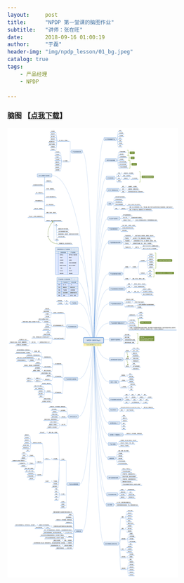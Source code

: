 ```yaml
---
layout:     post
title:      "NPDP 第一堂课的脑图作业"
subtitle:   "讲师：张在旺"
date:       2018-09-16 01:00:19
author:     "于磊"
header-img: "img/npdp_lesson/01_bg.jpeg"
catalog: true
tags:
    - 产品经理
    - NPDP

---
```




### 脑图 【[点我下载](https://github.com/yuleizhuai/resources/raw/master/management/NPDP/lesson/NPDP-1809-Lesson1.pdf)】

![npdp_lesson](/img/npdp_lesson/01.png)















































